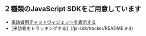 ## ２種類のJavaScript SDKをご用意しています

- [来訪者用チャットウィジェットを表示する](/js-sdk/widget/README.md)
- [来訪者をトラッキングする]（/js-sdk/tracker/README.md）
